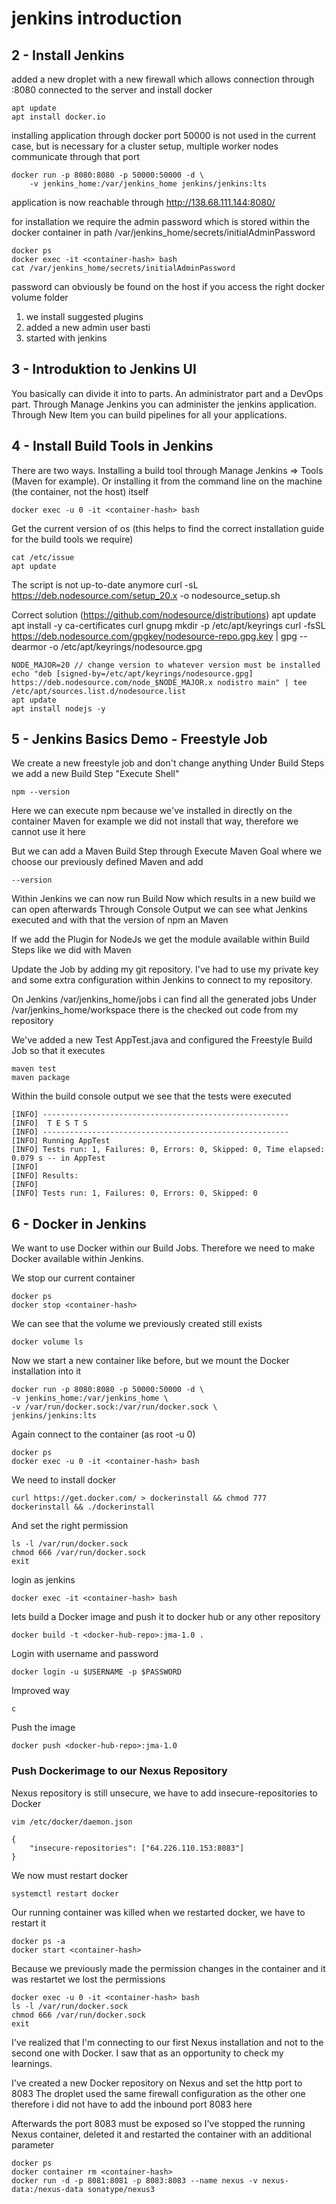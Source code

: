 # jenkins introduction

## 2 - Install Jenkins

added a new droplet with a new firewall which allows connection through :8080
connected to the server and install docker

    apt update
    apt install docker.io

installing application through docker
port 50000 is not used in the current case, but is necessary for a cluster setup, multiple worker nodes communicate through that port

    docker run -p 8080:8080 -p 50000:50000 -d \
        -v jenkins_home:/var/jenkins_home jenkins/jenkins:lts

application is now reachable through http://138.68.111.144:8080/

for installation we require the admin password which is stored within the docker container in path /var/jenkins_home/secrets/initialAdminPassword

    docker ps
    docker exec -it <container-hash> bash
    cat /var/jenkins_home/secrets/initialAdminPassword

password can obviously be found on the host if you access the right docker volume folder

1. we install suggested plugins
2. added a new admin user basti
3. started with jenkins

## 3 - Introduktion to Jenkins UI

You basically can divide it into to parts. An administrator part and a DevOps part.
Through Manage Jenkins you can administer the jenkins application.
Through New Item you can build pipelines for all your applications.

## 4 - Install Build Tools in Jenkins

There are two ways.
Installing a build tool through Manage Jenkins => Tools (Maven for example).
Or installing it from the command line on the machine (the container, not the host) itself

    docker exec -u 0 -it <container-hash> bash

Get the current version of os (this helps to find the correct installation guide for the build tools we require)

    cat /etc/issue
    apt update


The script is not up-to-date anymore
    curl -sL https://deb.nodesource.com/setup_20.x -o nodesource_setup.sh

Correct solution (https://github.com/nodesource/distributions)
    apt update
    apt install -y ca-certificates curl gnupg
    mkdir -p /etc/apt/keyrings
    curl -fsSL https://deb.nodesource.com/gpgkey/nodesource-repo.gpg.key | gpg --dearmor -o /etc/apt/keyrings/nodesource.gpg

    NODE_MAJOR=20 // change version to whatever version must be installed
    echo "deb [signed-by=/etc/apt/keyrings/nodesource.gpg] https://deb.nodesource.com/node_$NODE_MAJOR.x nodistro main" | tee /etc/apt/sources.list.d/nodesource.list
    apt update
    apt install nodejs -y


## 5 - Jenkins Basics Demo - Freestyle Job

We create a new freestyle job and don't change anything
Under Build Steps we add a new Build Step "Execute Shell"

    npm --version

Here we can execute npm because we've installed in directly on the container
Maven for example we did not install that way, therefore we cannot use it here

But we can add a Maven Build Step through Execute Maven Goal where we choose our previously defined Maven and add

    --version

Within Jenkins we can now run Build Now which results in a new build we can open afterwards
Through Console Output we can see what Jenkins executed and with that the version of npm an Maven

If we add the Plugin for NodeJs we get the module available within Build Steps like we did with Maven

Update the Job by adding my git repository.
I've had to use my private key and some extra configuration within Jenkins to connect to my repository.

On Jenkins /var/jenkins_home/jobs i can find all the generated jobs
Under /var/jenkins_home/workspace there is the checked out code from my repository

We've added a new Test AppTest.java and configured the Freestyle Build Job so that it executes

    maven test
    maven package

Within the build console output we see that the tests were executed

    [INFO] -------------------------------------------------------
    [INFO]  T E S T S
    [INFO] -------------------------------------------------------
    [INFO] Running AppTest
    [INFO] Tests run: 1, Failures: 0, Errors: 0, Skipped: 0, Time elapsed: 0.079 s -- in AppTest
    [INFO] 
    [INFO] Results:
    [INFO] 
    [INFO] Tests run: 1, Failures: 0, Errors: 0, Skipped: 0

## 6 - Docker in Jenkins

We want to use Docker within our Build Jobs.
Therefore we need to make Docker available within Jenkins.

We stop our current container

    docker ps
    docker stop <container-hash>

We can see that the volume we previously created still exists

    docker volume ls

Now we start a new container like before, but we mount the Docker installation into it

    docker run -p 8080:8080 -p 50000:50000 -d \
    -v jenkins_home:/var/jenkins_home \
    -v /var/run/docker.sock:/var/run/docker.sock \
    jenkins/jenkins:lts

Again connect to the container (as root -u 0)

    docker ps
    docker exec -u 0 -it <container-hash> bash

We need to install docker

    curl https://get.docker.com/ > dockerinstall && chmod 777 dockerinstall && ./dockerinstall

And set the right permission

    ls -l /var/run/docker.sock
    chmod 666 /var/run/docker.sock
    exit

login as jenkins

    docker exec -it <container-hash> bash

lets build a Docker image and push it to docker hub or any other repository

    docker build -t <docker-hub-repo>:jma-1.0 .

Login with username and password

    docker login -u $USERNAME -p $PASSWORD

Improved way

    c

Push the image

    docker push <docker-hub-repo>:jma-1.0

### Push Dockerimage to our Nexus Repository

Nexus repository is still unsecure, we have to add insecure-repositories to Docker

    vim /etc/docker/daemon.json

    {
        "insecure-repositories": ["64.226.110.153:8083"]
    }

We now must restart docker

    systemctl restart docker

Our running container was killed when we restarted docker, we have to restart it

    docker ps -a
    docker start <container-hash>

Because we previously made the permission changes in the container and it was restartet we lost the permissions

    docker exec -u 0 -it <container-hash> bash
    ls -l /var/run/docker.sock
    chmod 666 /var/run/docker.sock
    exit

I've realized that I'm connecting to our first Nexus installation and not to the second one with Docker.
I saw that as an opportunity to check my learnings.

I've created a new Docker repository on Nexus and set the http port to 8083
The droplet used the same firewall configuration as the other one therefore i did not have to add the inbound port 8083 here

Afterwards the port 8083 must be exposed so I've stopped the running Nexus container, deleted it and restarted the container with an additional parameter

    docker ps
    docker container rm <container-hash>
    docker run -d -p 8081:8081 -p 8083:8083 --name nexus -v nexus-data:/nexus-data sonatype/nexus3
